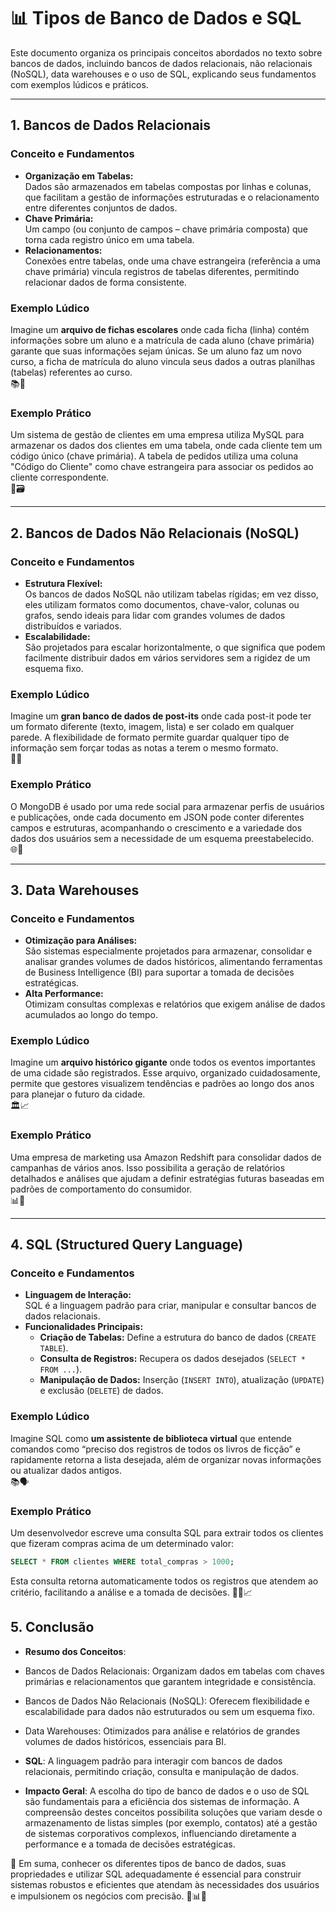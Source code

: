 # 📊 Tipos de Banco de Dados e SQL

Este documento organiza os principais conceitos abordados no texto sobre bancos de dados, incluindo bancos de dados relacionais, não relacionais (NoSQL), data warehouses e o uso de SQL, explicando seus fundamentos com exemplos lúdicos e práticos.

---

## 1. Bancos de Dados Relacionais

### Conceito e Fundamentos
- **Organização em Tabelas:**  
  Dados são armazenados em tabelas compostas por linhas e colunas, que facilitam a gestão de informações estruturadas e o relacionamento entre diferentes conjuntos de dados.
- **Chave Primária:**  
  Um campo (ou conjunto de campos – chave primária composta) que torna cada registro único em uma tabela.
- **Relacionamentos:**  
  Conexões entre tabelas, onde uma chave estrangeira (referência a uma chave primária) vincula registros de tabelas diferentes, permitindo relacionar dados de forma consistente.

### Exemplo Lúdico
Imagine um **arquivo de fichas escolares** onde cada ficha (linha) contém informações sobre um aluno e a matrícula de cada aluno (chave primária) garante que suas informações sejam únicas. Se um aluno faz um novo curso, a ficha de matrícula do aluno vincula seus dados a outras planilhas (tabelas) referentes ao curso.  
📚🔑

### Exemplo Prático
Um sistema de gestão de clientes em uma empresa utiliza MySQL para armazenar os dados dos clientes em uma tabela, onde cada cliente tem um código único (chave primária). A tabela de pedidos utiliza uma coluna "Código do Cliente" como chave estrangeira para associar os pedidos ao cliente correspondente.  
💼🗃️

---

## 2. Bancos de Dados Não Relacionais (NoSQL)

### Conceito e Fundamentos
- **Estrutura Flexível:**  
  Os bancos de dados NoSQL não utilizam tabelas rígidas; em vez disso, eles utilizam formatos como documentos, chave-valor, colunas ou grafos, sendo ideais para lidar com grandes volumes de dados distribuídos e variados.
- **Escalabilidade:**  
  São projetados para escalar horizontalmente, o que significa que podem facilmente distribuir dados em vários servidores sem a rigidez de um esquema fixo.

### Exemplo Lúdico
Imagine um **gran banco de dados de post-its** onde cada post-it pode ter um formato diferente (texto, imagem, lista) e ser colado em qualquer parede. A flexibilidade de formato permite guardar qualquer tipo de informação sem forçar todas as notas a terem o mesmo formato.  
📌💡

### Exemplo Prático
O MongoDB é usado por uma rede social para armazenar perfis de usuários e publicações, onde cada documento em JSON pode conter diferentes campos e estruturas, acompanhando o crescimento e a variedade dos dados dos usuários sem a necessidade de um esquema preestabelecido.  
🌐🚀

---

## 3. Data Warehouses

### Conceito e Fundamentos
- **Otimização para Análises:**  
  São sistemas especialmente projetados para armazenar, consolidar e analisar grandes volumes de dados históricos, alimentando ferramentas de Business Intelligence (BI) para suportar a tomada de decisões estratégicas.
- **Alta Performance:**  
  Otimizam consultas complexas e relatórios que exigem análise de dados acumulados ao longo do tempo.

### Exemplo Lúdico
Imagine um **arquivo histórico gigante** onde todos os eventos importantes de uma cidade são registrados. Esse arquivo, organizado cuidadosamente, permite que gestores visualizem tendências e padrões ao longo dos anos para planejar o futuro da cidade.  
🏛️📈

### Exemplo Prático
Uma empresa de marketing usa Amazon Redshift para consolidar dados de campanhas de vários anos. Isso possibilita a geração de relatórios detalhados e análises que ajudam a definir estratégias futuras baseadas em padrões de comportamento do consumidor.  
📊💼

---

## 4. SQL (Structured Query Language)

### Conceito e Fundamentos
- **Linguagem de Interação:**  
  SQL é a linguagem padrão para criar, manipular e consultar bancos de dados relacionais.
- **Funcionalidades Principais:**
  - **Criação de Tabelas:** Define a estrutura do banco de dados (`CREATE TABLE`).
  - **Consulta de Registros:** Recupera os dados desejados (`SELECT * FROM ...`).
  - **Manipulação de Dados:** Inserção (`INSERT INTO`), atualização (`UPDATE`) e exclusão (`DELETE`) de dados.

### Exemplo Lúdico
Imagine SQL como **um assistente de biblioteca virtual** que entende comandos como “preciso dos registros de todos os livros de ficção” e rapidamente retorna a lista desejada, além de organizar novas informações ou atualizar dados antigos.  
📚🗣️

### Exemplo Prático
Um desenvolvedor escreve uma consulta SQL para extrair todos os clientes que fizeram compras acima de um determinado valor:
```sql
SELECT * FROM clientes WHERE total_compras > 1000;
```

Esta consulta retorna automaticamente todos os registros que atendem ao critério, facilitando a análise e a tomada de decisões.
👨‍💻📈

## 5. Conclusão
- **Resumo dos Conceitos**:
- Bancos de Dados Relacionais: Organizam dados em tabelas com chaves primárias e relacionamentos que garantem integridade e consistência.
- Bancos de Dados Não Relacionais (NoSQL): Oferecem flexibilidade e escalabilidade para dados não estruturados ou sem um esquema fixo.
- Data Warehouses: Otimizados para análise e relatórios de grandes volumes de dados históricos, essenciais para BI.

- **SQL**: A linguagem padrão para interagir com bancos de dados relacionais, permitindo criação, consulta e manipulação de dados.

- **Impacto Geral**:
A escolha do tipo de banco de dados e o uso de SQL são fundamentais para a eficiência dos sistemas de informação. A compreensão destes conceitos possibilita soluções que variam desde o armazenamento de listas simples (por exemplo, contatos) até a gestão de sistemas corporativos complexos, influenciando diretamente a performance e a tomada de decisões estratégicas.

🌟 Em suma, conhecer os diferentes tipos de banco de dados, suas propriedades e utilizar SQL adequadamente é essencial para construir sistemas robustos e eficientes que atendam às necessidades dos usuários e impulsionem os negócios com precisão. 🚀📊🔑


